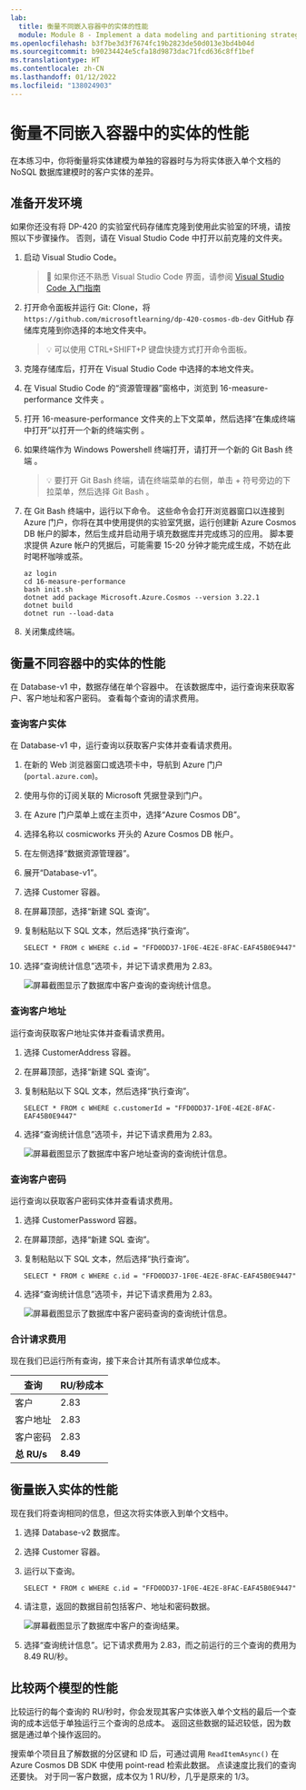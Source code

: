 ```yaml
---
lab:
  title: 衡量不同嵌入容器中的实体的性能
  module: Module 8 - Implement a data modeling and partitioning strategy for Azure Cosmos DB SQL API
ms.openlocfilehash: b3f7be3d3f7674fc19b2823de50d013e3bd4b04d
ms.sourcegitcommit: b90234424e5cfa18d9873dac71fcd636c8ff1bef
ms.translationtype: HT
ms.contentlocale: zh-CN
ms.lasthandoff: 01/12/2022
ms.locfileid: "138024903"
---
```

# <a name="measure-performance-of-entities-in-separate-and-embeded-containers"></a>衡量不同嵌入容器中的实体的性能

在本练习中，你将衡量将实体建模为单独的容器时与为将实体嵌入单个文档的 NoSQL 数据库建模时的客户实体的差异。

## <a name="prepare-your-development-environment"></a>准备开发环境

如果你还没有将 DP-420 的实验室代码存储库克隆到使用此实验室的环境，请按照以下步骤操作。 否则，请在 Visual Studio Code 中打开以前克隆的文件夹。

1. 启动 Visual Studio Code。

    > &#128221; 如果你还不熟悉 Visual Studio Code 界面，请参阅 [Visual Studio Code 入门指南][code.visualstudio.com/docs/getstarted]

1. 打开命令面板并运行 Git: Clone，将 ``https://github.com/microsoftlearning/dp-420-cosmos-db-dev`` GitHub 存储库克隆到你选择的本地文件夹中。

    > &#128161; 可以使用 CTRL+SHIFT+P 键盘快捷方式打开命令面板。

1. 克隆存储库后，打开在 Visual Studio Code 中选择的本地文件夹。

1. 在 Visual Studio Code 的“资源管理器”窗格中，浏览到 16-measure-performance 文件夹  。

1. 打开 16-measure-performance 文件夹的上下文菜单，然后选择“在集成终端中打开”以打开一个新的终端实例 。

1. 如果终端作为 Windows Powershell 终端打开，请打开一个新的 Git Bash 终端 。

    > &#128161; 要打开 Git Bash 终端，请在终端菜单的右侧，单击 + 符号旁边的下拉菜单，然后选择 Git Bash 。

1. 在 Git Bash 终端中，运行以下命令。 这些命令会打开浏览器窗口以连接到 Azure 门户，你将在其中使用提供的实验室凭据，运行创建新 Azure Cosmos DB 帐户的脚本，然后生成并启动用于填充数据库并完成练习的应用。 脚本要求提供 Azure 帐户的凭据后，可能需要 15-20 分钟才能完成生成，不妨在此时喝杯咖啡或茶。

    ```
    az login
    cd 16-measure-performance
    bash init.sh
    dotnet add package Microsoft.Azure.Cosmos --version 3.22.1
    dotnet build
    dotnet run --load-data

    ```

1. 关闭集成终端。

## <a name="measure-performance-of-entities-in-separate-containers"></a>衡量不同容器中的实体的性能

在 Database-v1 中，数据存储在单个容器中。 在该数据库中，运行查询来获取客户、客户地址和客户密码。 查看每个查询的请求费用。

### <a name="query-for-customer-entity"></a>查询客户实体

在 Database-v1 中，运行查询以获取客户实体并查看请求费用。

1. 在新的 Web 浏览器窗口或选项卡中，导航到 Azure 门户 (``portal.azure.com``)。

1. 使用与你的订阅关联的 Microsoft 凭据登录到门户。

1. 在 Azure 门户菜单上或在主页中，选择“Azure Cosmos DB”。
1. 选择名称以 cosmicworks 开头的 Azure Cosmos DB 帐户。
1. 在左侧选择“数据资源管理器”。
1. 展开“Database-v1”。
1. 选择 Customer 容器。
1. 在屏幕顶部，选择“新建 SQL 查询”。
1. 复制粘贴以下 SQL 文本，然后选择“执行查询”。

    ```
    SELECT * FROM c WHERE c.id = "FFD0DD37-1F0E-4E2E-8FAC-EAF45B0E9447"
   ```

1. 选择“查询统计信息”选项卡，并记下请求费用为 2.83。

    ![屏幕截图显示了数据库中客户查询的查询统计信息。](media/17-customer-query-v1.png)

### <a name="query-for-customer-address"></a>查询客户地址

运行查询获取客户地址实体并查看请求费用。

1. 选择 CustomerAddress 容器。
1. 在屏幕顶部，选择“新建 SQL 查询”。
1. 复制粘贴以下 SQL 文本，然后选择“执行查询”。

    ```
    SELECT * FROM c WHERE c.customerId = "FFD0DD37-1F0E-4E2E-8FAC-EAF45B0E9447"
   ```

1. 选择“查询统计信息”选项卡，并记下请求费用为 2.83。

    ![屏幕截图显示了数据库中客户地址查询的查询统计信息。](media/17-customer-address-query-v1.png)

### <a name="query-for-customer-password"></a>查询客户密码

运行查询以获取客户密码实体并查看请求费用。

1. 选择 CustomerPassword 容器。
1. 在屏幕顶部，选择“新建 SQL 查询”。
1. 复制粘贴以下 SQL 文本，然后选择“执行查询”。

    ```
    SELECT * FROM c WHERE c.id = "FFD0DD37-1F0E-4E2E-8FAC-EAF45B0E9447"
   ```

1. 选择“查询统计信息”选项卡，并记下请求费用为 2.83。

    ![屏幕截图显示了数据库中客户密码查询的查询统计信息。](media/17-customer-password-query-v1.png)

### <a name="add-up-the-request-charges"></a>合计请求费用

现在我们已运行所有查询，接下来合计其所有请求单位成本。

|**查询**|**RU/秒成本**|
|---------|---------|
|客户|2.83|
|客户地址|2.83|
|客户密码|2.83|
|**总 RU/s**|**8.49**|

## <a name="measure-performance-of-embedded-entities"></a>衡量嵌入实体的性能

现在我们将查询相同的信息，但这次将实体嵌入到单个文档中。

1. 选择 Database-v2 数据库。
1. 选择 Customer 容器。
1. 运行以下查询。

    ```
    SELECT * FROM c WHERE c.id = "FFD0DD37-1F0E-4E2E-8FAC-EAF45B0E9447"
   ```

1. 请注意，返回的数据目前包括客户、地址和密码数据。

    ![屏幕截图显示了数据库中客户的查询结果。](media/17-customer-query-v2.png)

1. 选择“查询统计信息”。记下请求费用为 2.83，而之前运行的三个查询的费用为 8.49 RU/秒。

## <a name="compare-the-performance-of-the-two-models"></a>比较两个模型的性能

比较运行的每个查询的 RU/秒时，你会发现其客户实体嵌入单个文档的最后一个查询的成本远低于单独运行三个查询的总成本。 返回这些数据的延迟较低，因为数据是通过单个操作返回的。

搜索单个项目且了解数据的分区键和 ID 后，可通过调用 `ReadItemAsync()` 在 Azure Cosmos DB SDK 中使用 point-read 检索此数据。 点读速度比我们的查询还要快。 对于同一客户数据，成本仅为 1 RU/秒，几乎是原来的 1/3。

[code.visualstudio.com/docs/getstarted]: https://code.visualstudio.com/docs/getstarted/tips-and-tricks

